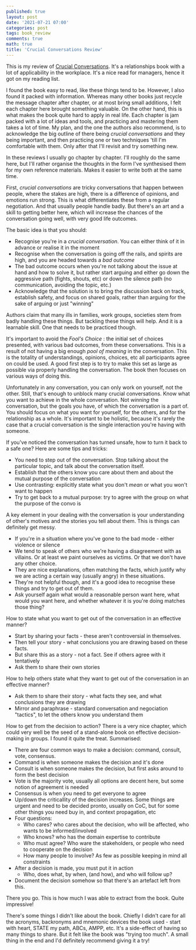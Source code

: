 ```yaml
---
published: true
layout: post
date: '2021-07-21 07:00'
categories: post
tags: book_review
comments: true
math: true
title: 'Crucial Conversations Review'
---
```

This is my review of [Crucial Conversations]([https://www.amazon.com/Crucial-Conversations-Talking-Stakes-Second/dp/1469266822](https://www.amazon.com/Crucial-Conversations-Talking-Stakes-Second/dp/1469266822)). It's a relationships book with a lot of applicability in the workplace. It's a nice read for managers, hence it got on my reading list.

I found the book easy to read, like these things tend to be. However, I also found it packed with information. Whereas many other books just recycle the message chapter after chapter, or at most bring small additions, I felt each chapter here brought something valuable. On the other hand, this is what makes the book quite hard to apply in real life. Each chapter is jam packed with a lot of ideas and tools, and practicing and mastering them takes a lot of time. My plan, and the one the authors also recommend, is to acknowledge the big outline of there being *crucial conversations* and they being important, and then practicing one or two techniques 'till I'm comfortable with them. Only after that I'll revisit and try something new.

In these reviews I usually go chapter by chapter. I'll roughly do the same here, but I'll rather organise the thoughts in the form I've synthesised them for my own reference materials. Makes it easier to write both at the same time.

First, *crucial conversations* are tricky conversations that happen between people, where the stakes are high, there is a difference of opinions, and emotions run strong. This is what differentiates these from a regular negotiation. And that usually people handle badly. But there's an art and a skill to getting better here, which will increase the chances of the conversation going well, with very good life outcomes.

The basic idea is that you should:

- Recognise you're in a *crucial conversation*. You can either think of it in advance or realise it in the moment
- Recognise when the conversation is going off the rails, and spirits are high, and you are headed towards a *bad outcome*
- The bad outcome occurs when you're not talking about the issue at hand and how to solve it, but rather start arguing and either go down the aggressive path (fights, shouts, etc) or down the silence path (no communication, avoiding the topic, etc.)
- Acknowledge that the solution is to bring the discussion back on track, establish safety, and focus on shared goals, rather than arguing for the sake of arguing or just "winning"

Authors claim that many ills in families, work groups, societies stem from badly handling these things. But tackling these things will help. And it is a learnable skill. One that needs to be practiced though.

It's important to avoid the *Fool's Choice* : the initial set of choices presented, with various bad outcomes, from these conversations. This is a result of not having a big enough *pool of meaning* in the conversation. This is the totality of understandings, opinions, choices, etc all participants agree on could be used. A good first step is to try to make this set as large as possible via properly handling the conversation. The book then focuses on various ways of doing this.

Unfortunately in any conversation, you can only work on yourself, not the other. Still, that's enough to unblock many crucial conversations. Know what you want to achieve in the whole conversation. Not *winning* the conversation, but the goals you have, of which the conversation is a part of. You should focus on what you want for yourself, for the others, and for the relationship as a whole. It's important to be holistic, because it's rarely the case that a crucial conversation is the single interaction you're having with someone.

If you've noticed the conversation has turned unsafe, how to turn it back to a safe one? Here are some tips and tricks:

- You need to step out of the conversation. Stop talking about the particular topic, and talk about the conversation itself.
- Establish that the others know you care about them and about the mutual purpose of the conversation
- Use contrasting: explicitly state what you don't *mean* or what you won't want to happen
- Try to get back to a mutual purpose: try to agree with the group on what the purpose of the convo is

A key element in your dealing with the conversation is your understanding of other's motives and the stories you tell about them. This is things can definitely get messy.

- If you're in a situation where you've gone to the bad mode - either violence or silence
- We tend to speak of others who we're having a disagreement with as villains. Or at least we paint ourselves as victims. Or that we don't have any other choice.
- They are nice explanations, often matching the facts, which justify why we are acting a certain way (usually angry) in these situations.
- They're not helpful though, and it's a good idea to recognise these things and try to get out of them.
- Ask yourself again what would a reasonable person want here, what would you want here, and whether whatever it is you're doing matches those thing?

How to state what you want to get out of the conversation in an effective manner?

- Start by sharing your facts - these aren't controversial in themselves.
- Then tell your story - what conclusions you are drawing based on these facts.
- But share this as a story - not a fact. See if others agree with it tentatively
- Ask them to share their own stories

How to help others state what they want to get out of the conversation in an effective manner?

- Ask them to share their story - what facts they see, and what conclusions they are drawing
- Mirror and paraphrase - standard conversation and negociation "tactics", to let the others know you understand them

How to get from the decision to action? There is a very nice chapter, which could very well be the seed of a stand-alone book on effective decision-making in groups. I found it quite the treat. Summarised:

- There are four common ways to make a decision: command, consult, vote, consensus.
- Command is when someone makes the decision and it's done
- Consult is when someone makes the decision, but first asks around to form the best decision
- Vote is the majority vote, usually all options are decent here, but some notion of agreement is needed
- Consensus is when you need to get everyone to agree
- Up/down the criticallity of the decision increases. Some things are urgent and need to be decided pronto, usually on CoC, but for some other things you need buy in, and context propagation, etc
- Four questions:
    - Who cares? who cares about the decision, who will be affected, who wants to be informed/involved
    - Who knows? who has the domain expertise to contribute
    - Who must agree? Who ware the stakeholders, or people who need to cooperate on the decision
    - How many people to involve? As few as possible keeping in mind all constraints
- After a decision is made, you must put it in action
    - Who, does what, by when, (and how), and who will follow up?
- Document the decision somehow so that there's an artefact left from this.

There you go. This is how much I was able to extract from the book. Quite impressive!

There's some things I didn't like about the book. Chiefly I didn't care for all the acronyms, backronyms and mnemonic devices the book used - start with heart, STATE my path, ABCs, AMPP, etc. It's a side-effect of having so many things to share. But it felt like the book was "trying too much". A small thing in the end and I'd definitely recommend giving it a try!
